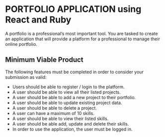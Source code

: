 # PORTFOLIO APPLICATION using React and Ruby

A portfolio is a professional’s most important tool. You are tasked to create an application that will provide a platform for a professional to manage their online portfolio.

## Minimum Viable Product

The following features must be completed in order to consider your submission as valid:
- Users should be able to register / login to the platform.
- A user should be able to view all their listed projects.
- A user should be able to add a new project to their portfolio.
- A user should be able to update existing project data.
- A user should be able to delete a project.
- A user can have a maximum of 10 skills.
- A user should be able to view their listed skills.
- A user should be able add, update and delete their skills.
- In order to use the application, the user must be logged in.
